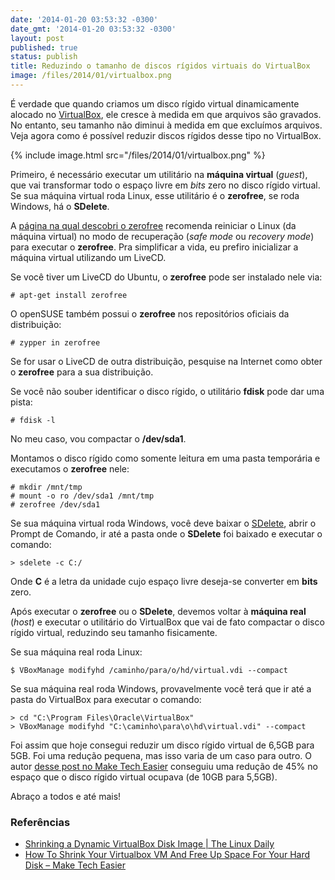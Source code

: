 ```yaml
---
date: '2014-01-20 03:53:32 -0300'
date_gmt: '2014-01-20 03:53:32 -0300'
layout: post
published: true
status: publish
title: Reduzindo o tamanho de discos rígidos virtuais do VirtualBox
image: /files/2014/01/virtualbox.png
---
```


É verdade que quando criamos um disco rígido virtual dinamicamente alocado no [VirtualBox](http://www.virtualbox.org/), ele cresce à medida em que arquivos são gravados. No entanto, seu tamanho não diminui à medida em que excluímos arquivos. Veja agora como é possível reduzir discos rígidos desse tipo no VirtualBox.

<!--more-->

{% include image.html src="/files/2014/01/virtualbox.png" %}

Primeiro, é necessário executar um utilitário na **máquina virtual** (*guest*), que vai transformar todo o espaço livre em *bits* zero no disco rígido virtual. Se sua máquina virtual roda Linux, esse utilitário é o **zerofree**, se roda Windows, há o **SDelete**.

A [página na qual descobri o zerofree](http://www.thelinuxdaily.com/2010/02/shrinking-a-dynamic-virtualbox-disk-image/) recomenda reiniciar o Linux (da máquina virtual) no modo de recuperação (*safe mode* ou *recovery mode*) para executar o **zerofree**. Pra simplificar a vida, eu prefiro inicializar a máquina virtual utilizando um LiveCD.

Se você tiver um LiveCD do Ubuntu, o **zerofree** pode ser instalado nele via:

```
# apt-get install zerofree
```

O openSUSE também possui o **zerofree** nos repositórios oficiais da distribuição:

```
# zypper in zerofree
```

Se for usar o LiveCD de outra distribuição, pesquise na Internet como obter o **zerofree** para a sua distribuição.

Se você não souber identificar o disco rígido, o utilitário **fdisk** pode dar uma pista:

```
# fdisk -l
```

No meu caso, vou compactar o **/dev/sda1**.

Montamos o disco rígido como somente leitura em uma pasta temporária e executamos o **zerofree** nele:

```
# mkdir /mnt/tmp
# mount -o ro /dev/sda1 /mnt/tmp
# zerofree /dev/sda1
```

Se sua máquina virtual roda Windows, você deve baixar o [SDelete](http://technet.microsoft.com/en-us/sysinternals/bb897443.aspx), abrir o Prompt de Comando, ir até a pasta onde o **SDelete** foi baixado e executar o comando:

```
> sdelete -c C:/
```

Onde **C** é a letra da unidade cujo espaço livre deseja-se converter em **bits** zero.

Após executar o **zerofree** ou o **SDelete**, devemos voltar à **máquina real** (*host*) e executar o utilitário do VirtualBox que vai de fato compactar o disco rígido virtual, reduzindo seu tamanho fisicamente.

Se sua máquina real roda Linux:

```
$ VBoxManage modifyhd /caminho/para/o/hd/virtual.vdi --compact
```

Se sua máquina real roda Windows, provavelmente você terá que ir até a pasta do VirtualBox para executar o comando:

```
> cd "C:\Program Files\Oracle\VirtualBox"
> VBoxManage modifyhd "C:\caminho\para\o\hd\virtual.vdi" --compact
```

Foi assim que hoje consegui reduzir um disco rígido virtual de 6,5GB para 5GB. Foi uma redução pequena, mas isso varia de um caso para outro. O autor [desse post no Make Tech Easier](http://www.maketecheasier.com/shrink-your-virtualbox-vm) conseguiu uma redução de 45% no espaço que o disco rígido virtual ocupava (de 10GB para 5,5GB).

Abraço a todos e até mais!

### Referências

- [Shrinking a Dynamic VirtualBox Disk Image | The Linux Daily](http://www.thelinuxdaily.com/2010/02/shrinking-a-dynamic-virtualbox-disk-image/)
- [How To Shrink Your Virtualbox VM And Free Up Space For Your Hard Disk – Make Tech Easier](http://www.maketecheasier.com/shrink-your-virtualbox-vm)